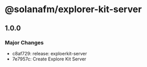 # @solanafm/explorer-kit-server

## 1.0.0

### Major Changes

- c8af729: release: exploerkit-server
- 7e7957c: Create Explore Kit Server
